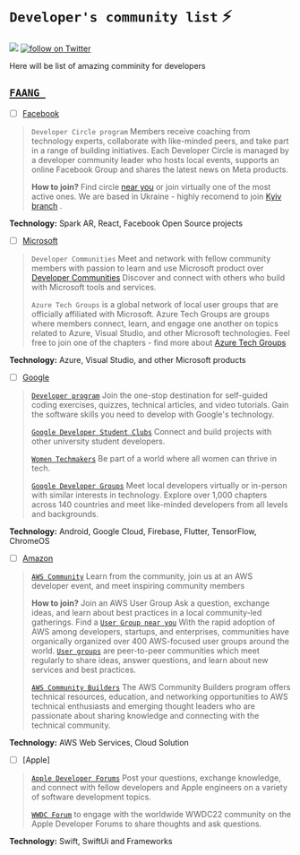 # `Developer's community list` :zap:
<p align="left">
    <a href="https://awesome.re" alt="Awesome">
        <img src="https://awesome.re/badge.svg" /></a>
    <a href="https://twitter.com/intent/follow?screen_name=shields_io">
        <img src="https://img.shields.io/twitter/follow/T0MKA?style=social&logo=twitter"
            alt="follow on Twitter"></a>
</p>

 Here will be list of amazing comminity for developers 

## [`FAANG `](https://github.com/tomkaXM/events/blob/main/community.md) 

- [ ] [Facebook](https://developers.facebook.com/developercircles/) 

>`Developer Circle program` Members receive coaching from technology experts, collaborate with like-minded peers, and take part in a range of building initiatives.
Each Developer Circle is managed by a developer community leader who hosts local events, supports an online Facebook Group and shares the latest news on Meta products.
>
>**How to join?**
Find circle [near you](https://developers.facebook.com/developercircles/join/) or join virtually one of the  most active ones. 
We are based in  Ukraine - highly recomend to join [Kyiv branch](https://www.facebook.com/groups/332298634106277) .

**Technology:**
 Spark AR, React, Facebook Open Source projects 

- [ ] [Microsoft](https://github.com/tomkaXM/events/blob/main/tickets-giveaway.md)

>`Developer Communities` Meet and network with fellow community members with passion to learn and use Microsoft product over [Developer Communities](https://developer.microsoft.com/en-us/community/FindGroups)
Discover and connect with others who build with Microsoft tools and services.
>
>`Azure Tech Groups` is a global network of local user groups that are officially affiliated with Microsoft. 
Azure Tech Groups are groups where members connect, learn, and engage one another on topics related to Azure, Visual Studio, and other Microsoft technologies.
Feel free to join one of the chapters - find more about [Azure Tech Groups](https://developer.microsoft.com/ru-ru/azure-tech-groups/overview)

**Technology:**
Azure, Visual Studio, and other Microsoft products


- [ ] [Google](https://developers.google.com/community)

>[`Developer program`](https://developers.google.com/) Join the one-stop destination for self-guided coding exercises, quizzes, technical articles, and video tutorials. Gain the software skills you need to develop with Google's technology. 
>
>[`Google Developer Student Clubs`](https://developers.google.com/community/gdsc)
Connect and build projects with other university student developers.
>
>[`Women Techmakers`](https://developers.google.com/womentechmakers)
Be part of a world where all women can thrive in tech.
>
>[`Google Developer Groups`](https://developers.google.com/community/gdg)
Meet local developers virtually or in-person with similar interests in technology. Explore over 1,000 chapters across 140 countries and meet like-minded developers from all levels and backgrounds.

**Technology:**
Android, Google Cloud, Firebase, Flutter, TensorFlow, ChromeOS


- [ ] [Amazon](https://aws.amazon.com/developer/)

>[`AWS Community`](https://aws.amazon.com/ru/developer/community/)
Learn from the community, join us at an AWS developer event, and meet inspiring community members
>
>**How to join?** 
Join an AWS User Group 
Ask a question, exchange ideas, and learn about best practices in a local community-led gatherings.
Find a [`User Group near you`](https://aws.amazon.com/ru/developer/community/usergroups/?intClick=dev-center-2021_main&community-user-groups-cards.sort-by=item.additionalFields.ugName&community-user-groups-cards.sort-order=asc&awsf.location=*all&awsf.category=*all)
With the rapid adoption of AWS among developers, startups, and enterprises, communities have organically organized over 400 AWS-focused user groups around the world. [`User groups`](https://aws.amazon.com/ru/developer/community/usergroups/?community-user-groups-cards.sort-by=item.additionalFields.ugName&community-user-groups-cards.sort-order=asc&awsf.location=*all&awsf.category=*all) are peer-to-peer communities which meet regularly to share ideas, answer questions, and learn about new services and best practices.
>
>[`AWS Community Builders`](https://aws.amazon.com/ru/developer/community/community-builders/?intClick=dev-center-2021_main)
The AWS Community Builders program offers technical resources, education, and networking opportunities to AWS technical enthusiasts and emerging thought leaders who are passionate about sharing knowledge and connecting with the technical community.

**Technology:**
AWS Web Services, Cloud Solution

- [ ] [Apple]

>[`Apple Developer Forums`](https://developer.apple.com/forums/)
Post your questions, exchange knowledge, and connect with fellow developers and Apple engineers on a variety of software development topics.
>
>[`WWDC Forum`](https://developer.apple.com/wwdc22/forums/) to engage with the worldwide WWDC22 community on the Apple Developer Forums to share thoughts and ask questions.

**Technology:**
Swift, SwiftUi and Frameworks


